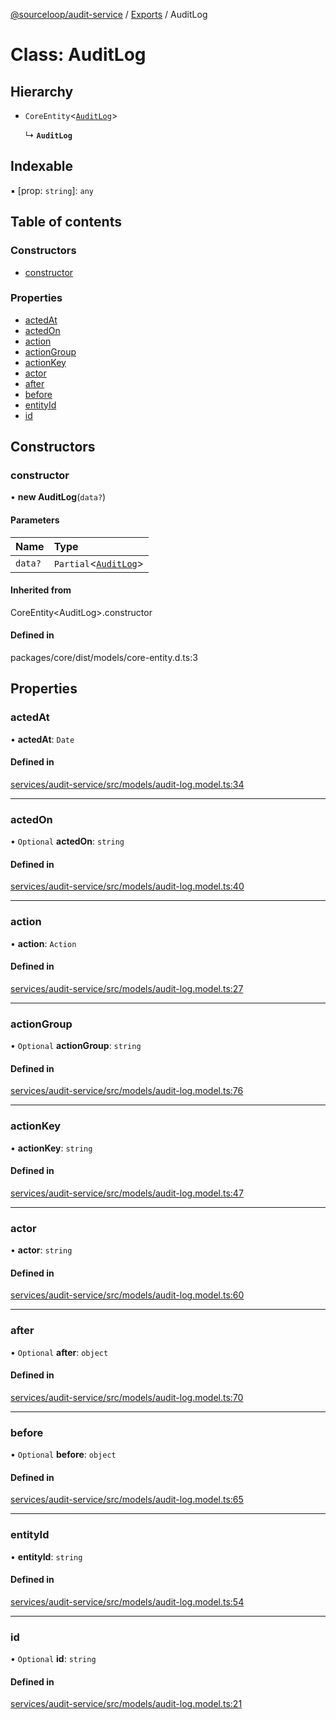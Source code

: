 [@sourceloop/audit-service](../README.md) / [Exports](../modules.md) / AuditLog

# Class: AuditLog

## Hierarchy

- `CoreEntity`<[`AuditLog`](AuditLog.md)\>

  ↳ **`AuditLog`**

## Indexable

▪ [prop: `string`]: `any`

## Table of contents

### Constructors

- [constructor](AuditLog.md#constructor)

### Properties

- [actedAt](AuditLog.md#actedat)
- [actedOn](AuditLog.md#actedon)
- [action](AuditLog.md#action)
- [actionGroup](AuditLog.md#actiongroup)
- [actionKey](AuditLog.md#actionkey)
- [actor](AuditLog.md#actor)
- [after](AuditLog.md#after)
- [before](AuditLog.md#before)
- [entityId](AuditLog.md#entityid)
- [id](AuditLog.md#id)

## Constructors

### constructor

• **new AuditLog**(`data?`)

#### Parameters

| Name | Type |
| :------ | :------ |
| `data?` | `Partial`<[`AuditLog`](AuditLog.md)\> |

#### Inherited from

CoreEntity<AuditLog\>.constructor

#### Defined in

packages/core/dist/models/core-entity.d.ts:3

## Properties

### actedAt

• **actedAt**: `Date`

#### Defined in

[services/audit-service/src/models/audit-log.model.ts:34](https://github.com/sourcefuse/loopback4-microservice-catalog/blob/d35fdb3f0/services/audit-service/src/models/audit-log.model.ts#L34)

___

### actedOn

• `Optional` **actedOn**: `string`

#### Defined in

[services/audit-service/src/models/audit-log.model.ts:40](https://github.com/sourcefuse/loopback4-microservice-catalog/blob/d35fdb3f0/services/audit-service/src/models/audit-log.model.ts#L40)

___

### action

• **action**: `Action`

#### Defined in

[services/audit-service/src/models/audit-log.model.ts:27](https://github.com/sourcefuse/loopback4-microservice-catalog/blob/d35fdb3f0/services/audit-service/src/models/audit-log.model.ts#L27)

___

### actionGroup

• `Optional` **actionGroup**: `string`

#### Defined in

[services/audit-service/src/models/audit-log.model.ts:76](https://github.com/sourcefuse/loopback4-microservice-catalog/blob/d35fdb3f0/services/audit-service/src/models/audit-log.model.ts#L76)

___

### actionKey

• **actionKey**: `string`

#### Defined in

[services/audit-service/src/models/audit-log.model.ts:47](https://github.com/sourcefuse/loopback4-microservice-catalog/blob/d35fdb3f0/services/audit-service/src/models/audit-log.model.ts#L47)

___

### actor

• **actor**: `string`

#### Defined in

[services/audit-service/src/models/audit-log.model.ts:60](https://github.com/sourcefuse/loopback4-microservice-catalog/blob/d35fdb3f0/services/audit-service/src/models/audit-log.model.ts#L60)

___

### after

• `Optional` **after**: `object`

#### Defined in

[services/audit-service/src/models/audit-log.model.ts:70](https://github.com/sourcefuse/loopback4-microservice-catalog/blob/d35fdb3f0/services/audit-service/src/models/audit-log.model.ts#L70)

___

### before

• `Optional` **before**: `object`

#### Defined in

[services/audit-service/src/models/audit-log.model.ts:65](https://github.com/sourcefuse/loopback4-microservice-catalog/blob/d35fdb3f0/services/audit-service/src/models/audit-log.model.ts#L65)

___

### entityId

• **entityId**: `string`

#### Defined in

[services/audit-service/src/models/audit-log.model.ts:54](https://github.com/sourcefuse/loopback4-microservice-catalog/blob/d35fdb3f0/services/audit-service/src/models/audit-log.model.ts#L54)

___

### id

• `Optional` **id**: `string`

#### Defined in

[services/audit-service/src/models/audit-log.model.ts:21](https://github.com/sourcefuse/loopback4-microservice-catalog/blob/d35fdb3f0/services/audit-service/src/models/audit-log.model.ts#L21)
